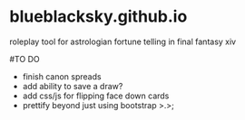 # blueblacksky.github.io
roleplay tool for astrologian fortune telling in final fantasy xiv

#TO DO

- finish canon spreads
- add ability to save a draw?
- add css/js for flipping face down cards
- prettify beyond just using bootstrap >.>;